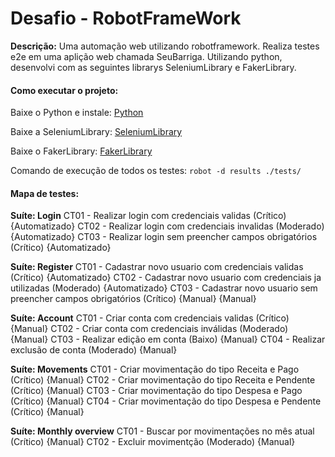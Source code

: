 # Desafio - RobotFrameWork

**Descrição:** Uma automação web utilizando robotframework. Realiza testes e2e em uma aplição web chamada SeuBarriga. Utilizando python, desenvolvi com as seguintes librarys SeleniumLibrary e FakerLibrary. 


#### **Como executar o projeto:**
Baixe o Python e instale: [Python](https://www.python.org/downloads/)

Baixe a SeleniumLibrary: [SeleniumLibrary](https://robotframework.org/SeleniumLibrary/)

Baixe o FakerLibrary: [FakerLibrary](https://pypi.org/project/robotframework-faker/)

Comando de execução de todos os testes: `robot -d results ./tests/`


#### **Mapa de testes:**
**Suíte: Login**
CT01 - Realizar login com credenciais validas (Crítico) {Automatizado}
CT02 - Realizar login com credenciais invalidas (Moderado) {Automatizado}
CT03 - Realizar login sem preencher campos obrigatórios (Crítico) {Automatizado}

**Suíte: Register**
CT01 - Cadastrar novo usuario com credenciais validas (Crítico) {Automatizado}
CT02 - Cadastrar novo usuario com credenciais ja utilizadas (Moderado) {Automatizado}
CT03 - Cadastrar novo usuario sem preencher campos obrigatórios (Crítico)  {Manual}
{Manual}

**Suíte: Account**
CT01 - Criar conta com credenciais validas (Crítico) {Manual}
CT02 - Criar conta com credenciais inválidas (Moderado) {Manual}
CT03 - Realizar edição em conta (Baixo) {Manual}
CT04 - Realizar exclusão de conta (Moderado) {Manual}

**Suíte: Movements**
CT01 - Criar movimentação do tipo Receita e Pago (Crítico) {Manual}
CT02 - Criar movimentação do tipo Receita e Pendente (Crítico) {Manual}
CT03 - Criar movimentação do tipo Despesa e Pago (Crítico) {Manual}
CT04 - Criar movimentação do tipo Despesa e Pendente (Crítico) {Manual}

**Suíte: Monthly overview**
CT01 - Buscar por movimentações no mês atual (Crítico) {Manual}
CT02 - Excluir movimentção (Moderado) {Manual}
